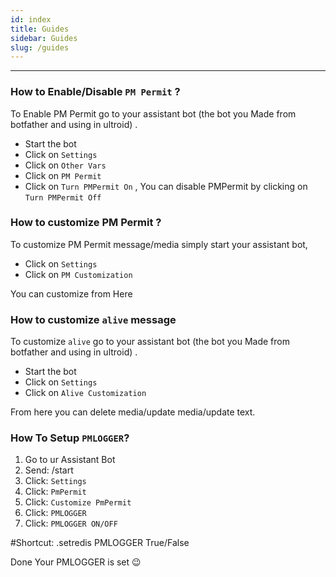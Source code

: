 ```yaml
---
id: index
title: Guides
sidebar: Guides
slug: /guides
---
```


---

### How to Enable/Disable `PM Permit` ?

To Enable PM Permit go to your assistant bot (the bot you Made from botfather and using in ultroid) . 
* Start the bot
* Click on `Settings`
* Click on `Other Vars`
* Click on `PM Permit`
* Click on `Turn PMPermit On` , You can disable PMPermit by clicking on `Turn PMPermit Off`

### How to customize PM Permit ?

To customize PM Permit message/media simply start your assistant bot,
* Click on `Settings`
* Click on `PM Customization`

You can customize from Here

### How to customize `alive` message

To customize `alive` go to your assistant bot (the bot you Made from botfather and using in ultroid) . 
* Start the bot
* Click on `Settings`
* Click on `Alive Customization`

From here you can delete media/update media/update text.

### How To Setup `PMLOGGER`?

1) Go to ur Assistant Bot
2) Send: /start
3) Click: `Settings`
4) Click: `PmPermit`
5) Click: `Customize PmPermit`
6) Click: `PMLOGGER`
7) Click: `PMLOGGER ON/OFF`

#Shortcut:
.setredis PMLOGGER True/False

Done Your PMLOGGER is set 😉
